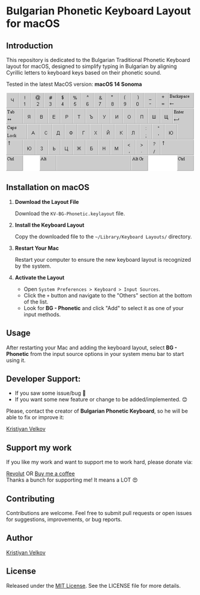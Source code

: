 # Bulgarian Phonetic Keyboard Layout for macOS

## Introduction

This repository is dedicated to the Bulgarian Traditional Phonetic Keyboard layout for macOS, designed to simplify typing in Bulgarian by aligning Cyrillic letters to keyboard keys based on their phonetic sound.

Tested in the latest MacOS version: **macOS 14 Sonoma**

![](./Keyboard_Layout_Bulgarian_Phonetic.png)



## Installation on macOS

1. **Download the Layout File**
 
   Download the `KV-BG-Phonetic.keylayout` file.

2. **Install the Keyboard Layout**

   Copy the downloaded file to the `~/Library/Keyboard Layouts/` directory.

3. **Restart Your Mac**

   Restart your computer to ensure the new keyboard layout is recognized by the system.

4. **Activate the Layout**

   - Open `System Preferences > Keyboard > Input Sources`.
   - Click the `+` button and navigate to the "Others" section at the bottom of the list.
   - Look for **BG - Phonetic** and click "Add" to select it as one of your input methods.

## Usage

After restarting your Mac and adding the keyboard layout, select **BG - Phonetic** from the input source options in your system menu bar to start using it.

## Developer Support:

- If you saw some issue/bug 🐛
- If you want some new feature or change to be added/implemented. 😊

Please, contact the creator of **Bulgarian Phonetic Keyboard**, so he will be able to fix or improve it:

[Kristiyan Velkov](https://www.linkedin.com/in/kristiyan-velkov-763130b3/)

## Support my work

If you like my work and want to support me to work hard, please donate via:

[Revolut](https://revolut.me/kristiyanvelkov) OR [Buy me a coffee](https://www.buymeacoffee.com/kristiyanVelkov)  
Thanks a bunch for supporting me! It means a LOT 😍

## Contributing

Contributions are welcome. Feel free to submit pull requests or open issues for suggestions, improvements, or bug reports.

## Author

[Kristiyan Velkov](https://www.linkedin.com/in/kristiyan-velkov-763130b3/)

## License

Released under the [MIT License](LICENSE). See the LICENSE file for more details.

